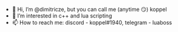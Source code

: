 - 👋 Hi, I’m @dimitricze, but you can call me (anytime 😏) koppel
- 👀 I’m interested in c++ and lua scripting
- 📫 How to reach me: discord - koppel#1940, telegram - luaboss
          
